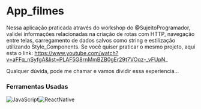 # App_filmes
Nessa aplicação praticada através do workshop do @SujeitoProgramador, validei informações relacionadas na criação de rotas com HTTP, navegação entre telas,
carregamento de dados salvos como string e estilização utilizando Style_Components. 
Se você quiser praticar o mesmo projeto, aqui esta o link: https://www.youtube.com/watch?v=aFFq_nSyfgA&list=PLAF5G8rnMmBZB0gEr29t7VOqz-_vFUpN_ 

Qualquer dúvida, pode me chamar e vamos dividir essa experiencia... 


### **Ferramentas Usadas**

<img src="https://img.shields.io/badge/JavaScript-F7DF1E?style=for-the-badge&logo=javascript&logoColor=black" alt="JavaScript"><img src="https://img.shields.io/badge/React_Native-20232A?style=for-the-badge&logo=react&logoColor=61DAFB" alt="ReactNative">
